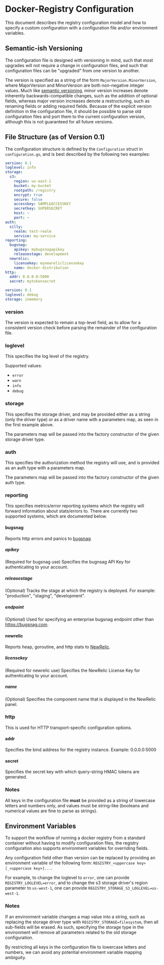 Docker-Registry Configuration
=============================

This document describes the registry configuration model and how to specify a custom configuration with a configuration file and/or environment variables.

Semantic-ish Versioning
-----------------------

The configuration file is designed with versioning in mind, such that most upgrades will not require a change in configuration files, and such that configuration files can be "upgraded" from one version to another.

The version is specified as a string of the form `MajorVersion.MinorVersion`, where MajorVersion and MinorVersion are both non-negative integer values. Much like [semantic versioning](http://semver.org/), minor version increases denote inherently backwards-compatible changes, such as the addition of optional fields, whereas major version increases denote a restructuring, such as renaming fields or adding required fields. Because of the explicit version definition in the configuration file, it should be possible to parse old configuration files and port them to the current configuration version, although this is not guaranteed for all future versions.

File Structure (as of Version 0.1)
------------------------------------

The configuration structure is defined by the `Configuration` struct in `configuration.go`, and is best described by the following two examples:

```yaml
version: 0.1
loglevel: info
storage:
  s3:
    region: us-east-1
    bucket: my-bucket
    rootpath: /registry
    encrypt: true
    secure: false
    accesskey: SAMPLEACCESSKEY
    secretkey: SUPERSECRET
    host: ~
    port: ~
auth:
  silly:
    realm: test-realm
    service: my-service
reporting:
  bugsnag:
    apikey: mybugsnagapikey
    releasestage: development
  newrelic:
    licensekey: mynewreliclicensekey
    name: docker-distribution
http:
  addr: 0.0.0.0:5000
  secret: mytokensecret
```

```yaml
version: 0.1
loglevel: debug
storage: inmemory
```

### version
The version is expected to remain a top-level field, as to allow for a consistent version check before parsing the remainder of the configuration file.

### loglevel
This specifies the log level of the registry.

Supported values:
* `error`
* `warn`
* `info`
* `debug`

### storage
This specifies the storage driver, and may be provided either as a string (only the driver type) or as a driver name with a parameters map, as seen in the first example above.

The parameters map will be passed into the factory constructor of the given storage driver type.

### auth
This specifies the authorization method the registry will use, and is provided as an auth type with a parameters map.

The parameters map will be passed into the factory constructor of the given auth type.

### reporting
This specifies metrics/error reporting systems which the registry will forward information about stats/errors to. There are currently two supported systems, which are documented below.

#### bugsnag
Reports http errors and panics to [bugsnag](https://bugsnag.com).

##### apikey
(Required for bugsnag use) Specifies the bugnsag API Key for authenticating to your account.

##### releasestage
(Optional) Tracks the stage at which the registry is deployed. For example: "production", "staging", "development".

##### endpoint
(Optional) Used for specifying an enterprise bugsnag endpoint other than https://bugsnag.com.

#### newrelic
Reports heap, goroutine, and http stats to [NewRelic](https://newrelic.com).

##### licensekey
(Required for newrelic use) Specifies the NewRelic License Key for authenticating to your account.

##### name
(Optional) Specifies the component name that is displayed in the NewRelic panel.

### http
This is used for HTTP transport-specific configuration options.

#### addr
Specifies the bind address for the registry instance. Example: 0.0.0.0:5000

#### secret
Specifies the secret key with which query-string HMAC tokens are generated.

### Notes

All keys in the configuration file **must** be provided as a string of lowercase letters and numbers only, and values must be string-like (booleans and numerical values are fine to parse as strings).

Environment Variables
---------------------

To support the workflow of running a docker registry from a standard container without having to modify configuration files, the registry configuration also supports environment variables for overriding fields.

Any configuration field other than version can be replaced by providing an environment variable of the following form: `REGISTRY_<uppercase key>[_<uppercase key>]...`.

For example, to change the loglevel to `error`, one can provide `REGISTRY_LOGLEVEL=error`, and to change the s3 storage driver's region parameter to `us-west-1`, one can provide `REGISTRY_STORAGE_S3_LOGLEVEL=us-west-1`.

### Notes
If an environment variable changes a map value into a string, such as replacing the storage driver type with `REGISTRY_STORAGE=filesystem`, then all sub-fields will be erased. As such, specifying the storage type in the environment will remove all parameters related to the old storage configuration.

By restricting all keys in the configuration file to lowercase letters and numbers, we can avoid any potential environment variable mapping ambiguity.

